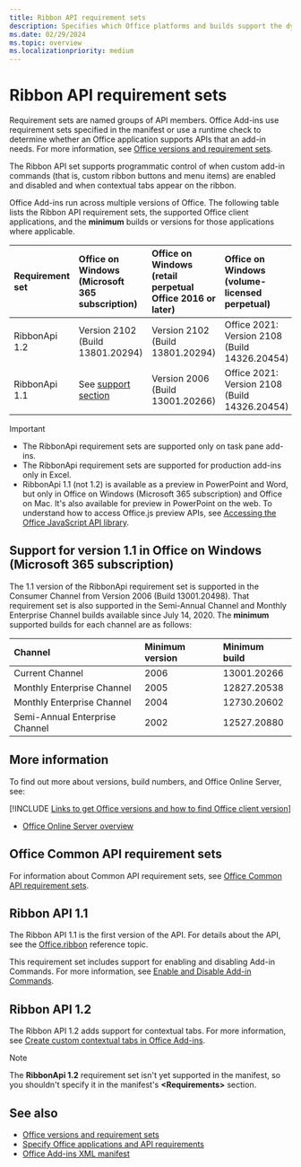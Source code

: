 ```yaml
---
title: Ribbon API requirement sets
description: Specifies which Office platforms and builds support the dynamic ribbon APIs.
ms.date: 02/29/2024
ms.topic: overview
ms.localizationpriority: medium
---
```


# Ribbon API requirement sets

Requirement sets are named groups of API members. Office Add-ins use requirement sets specified in the manifest or use a runtime check to determine whether an Office application supports APIs that an add-in needs. For more information, see [Office versions and requirement sets](/office/dev/add-ins/develop/office-versions-and-requirement-sets).

The Ribbon API set supports programmatic control of when custom add-in commands (that is, custom ribbon buttons and menu items) are enabled and disabled and when contextual tabs appear on the ribbon.

Office Add-ins run across multiple versions of Office. The following table lists the Ribbon API requirement sets, the supported Office client applications, and the **minimum** builds or versions for those applications where applicable.

| Requirement set | Office on Windows<br>(Microsoft 365 subscription) | Office on Windows<br>(retail perpetual Office 2016 or later) | Office on Windows<br>(volume-licensed perpetual) | Office on Mac | Office on iPad | Office on the web | Office Online Server |
|:-----|:-----|:-----|:-----|:-----|:-----|:-----|:-----|
| RibbonApi 1.2  | Version 2102 (Build 13801.20294) | Version 2102 (Build 13801.20294) | Office 2021: Version 2108 (Build 14326.20454) | 16.53.806.0 | Not supported | Supported | Not supported |
| RibbonApi 1.1  | See [support](#support-for-version-11-in-office-on-windows-microsoft-365-subscription)<br>[section](#support-for-version-11-in-office-on-windows-microsoft-365-subscription) | Version 2006 (Build 13001.20266) | Office 2021: Version 2108 (Build 14326.20454) | 16.38 | Not supported | Supported | Not supported |

> [!IMPORTANT]
>
> - The RibbonApi requirement sets are supported only on task pane add-ins.
> - The RibbonApi requirement sets are supported for production add-ins only in Excel.
> - RibbonApi 1.1 (not 1.2) is available as a preview in PowerPoint and Word, but only in Office on Windows (Microsoft 365 subscription) and Office on Mac. It's also available for preview in PowerPoint on the web. To understand how to access Office.js preview APIs, see [Accessing the Office JavaScript API library](/office/dev/add-ins/develop/understanding-the-javascript-api-for-office#accessing-the-office-javascript-api-library).

## Support for version 1.1 in Office on Windows (Microsoft 365 subscription)

The 1.1 version of the RibbonApi requirement set is supported in the Consumer Channel from Version 2006 (Build 13001.20498). That requirement set is also supported in the Semi-Annual Channel and Monthly Enterprise Channel builds available since July 14, 2020. The **minimum** supported builds for each channel are as follows:  

| Channel | Minimum version | Minimum build |
|:-----|:-----|:-----|
| Current Channel | 2006 | 13001.20266 |
| Monthly Enterprise Channel | 2005 | 12827.20538 |
| Monthly Enterprise Channel | 2004 | 12730.20602 |
| Semi-Annual Enterprise Channel | 2002 | 12527.20880 |

## More information

To find out more about versions, build numbers, and Office Online Server, see:

[!INCLUDE [Links to get Office versions and how to find Office client version](../../includes/links-get-office-versions-builds.md)]
- [Office Online Server overview](/officeonlineserver/office-online-server-overview)

## Office Common API requirement sets

For information about Common API requirement sets, see [Office Common API requirement sets](office-add-in-requirement-sets.md).

## Ribbon API 1.1

The Ribbon API 1.1 is the first version of the API. For details about the API, see the [Office.ribbon](/javascript/api/office/office.ribbon) reference topic.

This requirement set includes support for enabling and disabling Add-in Commands. For more information, see [Enable and Disable Add-in Commands](/office/dev/add-ins/design/disable-add-in-commands).

## Ribbon API 1.2

The Ribbon API 1.2 adds support for contextual tabs. For more information, see [Create custom contextual tabs in Office Add-ins](/office/dev/add-ins/design/contextual-tabs).

> [!NOTE]
> The **RibbonApi 1.2** requirement set isn't yet supported in the manifest, so you shouldn't specify it in the manifest's **\<Requirements\>** section.

## See also

- [Office versions and requirement sets](/office/dev/add-ins/develop/office-versions-and-requirement-sets)
- [Specify Office applications and API requirements](/office/dev/add-ins/develop/specify-office-hosts-and-api-requirements)
- [Office Add-ins XML manifest](/office/dev/add-ins/develop/add-in-manifests)
